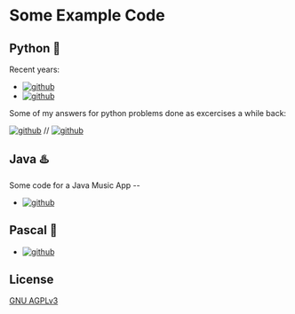 # Some Example Code

## Python 🐍

Recent years:
- [![github](https://img.shields.io/badge/Python2024-darkgreen)](https://github.com/Hadron-JLeo/java_projects/](https://github.com/Hadron-JLeo/example_work/tree/main/2024_code))
- [![github](https://img.shields.io/badge/Python2023-darkgreen)](https://github.com/Hadron-JLeo/java_projects/](https://github.com/Hadron-JLeo/example_work/tree/main/2023_code))


Some of my answers for python problems done as excercises a while back:

[![github](https://img.shields.io/badge/Online%20Excercises-8A2BE2)](https://github.com/Hadron-JLeo/hackerrank/tree/main) // [![github](https://img.shields.io/badge/Reusable_Old_Python-8A2BE2)](https://github.com/Hadron-JLeo/python_examples/tree/main)

## Java ♨️

Some code for a Java Music App -- 
- [![github](https://img.shields.io/badge/Java_App_Development-blue)](https://github.com/Hadron-JLeo/java_projects/)


## Pascal 👦

- [![github](https://img.shields.io/badge/Pascal-red)](https://github.com/Hadron-JLeo/pascal/blob/main/liste_mit_worten.pas)


## License

[GNU AGPLv3](https://choosealicense.com/licenses/agpl-3.0/)
